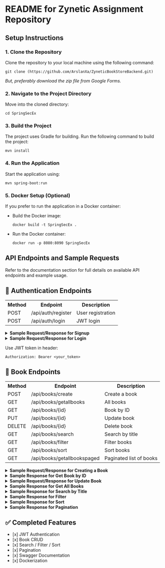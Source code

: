 <h1>README for Zynetic Assignment Repository</h1>

  <h2>Setup Instructions</h2>

  <h3>1. Clone the Repository</h3>
  <p>Clone the repository to your local machine using the following command:</p>
  <pre><code>git clone (https://github.com/ArslanXa/ZyneticBookStoreBackend.git)</code></pre>
  <p><em>But, preferably download the zip file from Google Forms.</em></p>

  <h3>2. Navigate to the Project Directory</h3>
  <p>Move into the cloned directory:</p>
  <pre><code>cd SpringSecEx</code></pre>

  <h3>3. Build the Project</h3>
  <p>The project uses Gradle for building. Run the following command to build the project:</p>
  <pre><code>mvn install</code></pre>

  <h3>4. Run the Application</h3>
  <p>Start the application using:</p>
  <pre><code>mvn spring-boot:run</code></pre>

  <h3>5. Docker Setup (Optional)</h3>
  <p>If you prefer to run the application in a Docker container:</p>
  <ul>
    <li>Build the Docker image:
      <pre><code>docker build -t SpringSecEx .</code></pre>
    </li>
    <li>Run the Docker container:
      <pre><code>docker run -p 8080:8090 SpringSecEx</code></pre>
    </li>
  </ul>

  <h2>API Endpoints and Sample Requests</h2>
  <p>Refer to the documentation section for full details on available API endpoints and example usage.</p>

   <h2>🔐 Authentication Endpoints</h2>
  <table>
    <tr><th>Method</th><th>Endpoint</th><th>Description</th></tr>
    <tr><td>POST</td><td>/api/auth/register</td><td>User registration</td></tr>
    <tr><td>POST</td><td>/api/auth/login</td><td>JWT login</td></tr>
  </table>

  <details>
    <summary><strong>Sample Request/Response for Signup</strong></summary>
    <pre><code>POST /api/auth/register
Content-Type: application/json

{
  "email": "user@example.com",
  "password": "securePass123"
}</code></pre>
<pre><code>
200 OK
{
  "token": "jwt_token_here"
}</code></pre>
  </details>

  <details>
    <summary><strong>Sample Request/Response for Login</strong></summary>
    <pre><code>POST /api/auth/login
Content-Type: application/json

{
  "email": "user@example.com",
  "password": "securePass123"
}</code></pre>
<pre><code>
200 OK
{
  "token": "jwt_token_here"
}</code></pre>
  </details>

  <p>Use JWT token in header:</p>
  <pre><code>Authorization: Bearer &lt;your_token&gt;</code></pre>

  <h2>📘 Book Endpoints</h2>
  <table>
    <tr><th>Method</th><th>Endpoint</th><th>Description</th></tr>
    <tr><td>POST</td><td>/api/books/create</td><td>Create a book</td></tr>
    <tr><td>GET</td><td>/api/books/getallbooks</td><td>All books</td></tr>
    <tr><td>GET</td><td>/api/books/{id}</td><td>Book by ID</td></tr>
    <tr><td>PUT</td><td>/api/books/{id}</td><td>Update book</td></tr>
    <tr><td>DELETE</td><td>/api/books/{id}</td><td>Delete book</td></tr>
    <tr><td>GET</td><td>/api/books/search</td><td>Search by title</td></tr>
    <tr><td>GET</td><td>/api/books/filter</td><td>Filter books</td></tr>
    <tr><td>GET</td><td>/api/books/sort</td><td>Sort books</td></tr>
    <tr><td>GET</td><td>/api/books/getallbookspaged</td><td>Paginated list of books</td></tr>
  </table>

  <details>
    <summary><strong>Sample Request/Response for Creating a Book</strong></summary>
    <pre><code>POST /api/books/create
Content-Type: application/json

{
  "id": 1,
  "title": "The Alchemist",
  "author": "Paulo Coelho",
  "category": "Novel",
  "price": 350,
  "rating": 4.8,
  "publishedDate": "1993-08-01"
}</code></pre>
<pre><code>
200 OK
{
  "id": 1,
  "title": "The Alchemist",
  "author": "Paulo Coelho",
  "category": "Novel",
  "price": 350,
  "rating": 4.8,
  "publishedDate": "1993-08-01"
}</code></pre>
  </details>

  <details>
    <summary><strong>Sample Response for Get Book by ID</strong></summary>
    <pre><code>GET /api/books/1

Response:
200 OK
{
  "id": 1,
  "title": "The Alchemist",
  "author": "Paulo Coelho",
  "category": "Novel",
  "price": 350,
  "rating": 4.8,
  "publishedDate": "1993-08-01"
}</code></pre>
  </details>

  <details>
    <summary><strong>Sample Request/Response for Update Book</strong></summary>
    <pre><code>PUT /api/books/1
Content-Type: application/json

{
  "id": 1,
  "title": "The Alchemist - Updated",
  "author": "Paulo Coelho",
  "category": "Novel",
  "price": 400,
  "rating": 4.9,
  "publishedDate": "1993-08-01"
}</code></pre>
<pre><code>
200 OK
{
  "id": 1,
  "title": "The Alchemist - Updated",
  "author": "Paulo Coelho",
  "category": "Novel",
  "price": 400,
  "rating": 4.9,
  "publishedDate": "1993-08-01"
}</code></pre>
  </details>

  <details>
    <summary><strong>Sample Response for Get All Books</strong></summary>
    <pre><code>GET /api/books/getallbooks

Response:
200 OK
[
  {
    "id": 1,
    "title": "The Alchemist",
    "author": "Paulo Coelho",
    "category": "Novel",
    "price": 350,
    "rating": 4.8,
    "publishedDate": "1993-08-01"
  }
]</code></pre>
  </details>

  <details>
    <summary><strong>Sample Response for Search by Title</strong></summary>
    <pre><code>GET /api/books/search?title=alchemist

Response:
200 OK
[
  {
    "id": 1,
    "title": "The Alchemist",
    "author": "Paulo Coelho",
    "category": "Novel",
    "price": 350,
    "rating": 4.8,
    "publishedDate": "1993-08-01"
  }
]</code></pre>
  </details>

  <details>
    <summary><strong>Sample Response for Filter</strong></summary>
    <pre><code>GET /api/books/filter?author=Paulo&category=Novel&rating=4.5

Response:
200 OK
[
  {
    "id": 1,
    "title": "The Alchemist",
    "author": "Paulo Coelho",
    "category": "Novel",
    "price": 350,
    "rating": 4.8,
    "publishedDate": "1993-08-01"
  }
]</code></pre>
  </details>

  <details>
    <summary><strong>Sample Response for Sort</strong></summary>
    <pre><code>GET /api/books/sort?basedOn=rating&ascending=false

Response:
200 OK
[
  {
    "id": 1,
    "title": "The Alchemist",
    "author": "Paulo Coelho",
    "category": "Novel",
    "price": 350,
    "rating": 4.8,
    "publishedDate": "1993-08-01"
  }
]</code></pre>
  </details>

  <details>
    <summary><strong>Sample Response for Pagination</strong></summary>
    <pre><code>GET /api/books/getallbookspaged?page=0&size=5&sort=price,desc

Response:
200 OK
{
  "content": [
    {
      "id": 1,
      "title": "The Alchemist",
      "author": "Paulo Coelho",
      "category": "Novel",
      "price": 350,
      "rating": 4.8,
      "publishedDate": "1993-08-01"
    }
  ],
  "pageNumber": 0,
  "pageSize": 5,
  "totalElements": 1,
  "totalPages": 1,
  "last": true
}</code></pre>
  </details>

 
  <h2>✅ Completed Features</h2>
  <ul>
    <li>[x] JWT Authentication</li>
    <li>[x] Book CRUD</li>
    <li>[x] Search / Filter / Sort</li>
    <li>[x] Pagination</li>
    <li>[x] Swagger Documentation</li>
    <li>[x] Dockerization</li>
  </ul>



</body>
</html>
